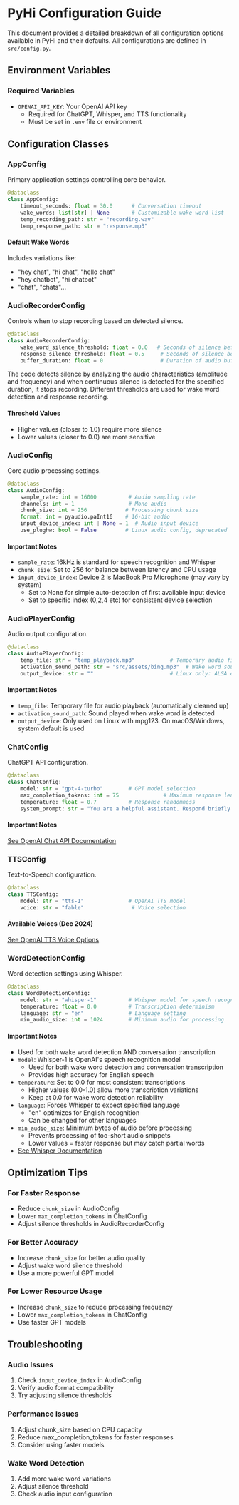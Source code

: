 # PyHi Configuration Guide

This document provides a detailed breakdown of all configuration options available in PyHi and their defaults. All configurations are defined in `src/config.py`.

## Environment Variables

### Required Variables
- `OPENAI_API_KEY`: Your OpenAI API key
  - Required for ChatGPT, Whisper, and TTS functionality
  - Must be set in `.env` file or environment

## Configuration Classes

### AppConfig
Primary application settings controlling core behavior.

```python
@dataclass
class AppConfig:
    timeout_seconds: float = 30.0      # Conversation timeout
    wake_words: list[str] | None       # Customizable wake word list
    temp_recording_path: str = "recording.wav"
    temp_response_path: str = "response.mp3"
```

#### Default Wake Words
Includes variations like:
- "hey chat", "hi chat", "hello chat"
- "hey chatbot", "hi chatbot"
- "chat", "chats"...

### AudioRecorderConfig
Controls when to stop recording based on detected silence.

```python
@dataclass
class AudioRecorderConfig:
    wake_word_silence_threshold: float = 0.0   # Seconds of silence before stopping wake word detection
    response_silence_threshold: float = 0.5     # Seconds of silence before stopping response recording
    buffer_duration: float = 0                  # Duration of audio buffer in seconds
```

The code detects silence by analyzing the audio characteristics (amplitude and frequency) and when continuous silence is detected for the specified duration, it stops recording. Different thresholds are used for wake word detection and response recording.

#### Threshold Values
- Higher values (closer to 1.0) require more silence
- Lower values (closer to 0.0) are more sensitive

### AudioConfig
Core audio processing settings.

```python
@dataclass
class AudioConfig:
    sample_rate: int = 16000          # Audio sampling rate
    channels: int = 1                 # Mono audio
    chunk_size: int = 256            # Processing chunk size
    format: int = pyaudio.paInt16    # 16-bit audio
    input_device_index: int | None = 1  # Audio input device
    use_plughw: bool = False         # Linux audio config, deprecated
```

#### Important Notes
- `sample_rate`: 16kHz is standard for speech recognition and Whisper
- `chunk_size`: Set to 256 for balance between latency and CPU usage
- `input_device_index`: Device 2 is MacBook Pro Microphone (may vary by system)
  - Set to None for simple auto-detection of first available input device
  - Set to specific index (0,2,4 etc) for consistent device selection

### AudioPlayerConfig
Audio output configuration.

```python
@dataclass
class AudioPlayerConfig:
    temp_file: str = "temp_playback.mp3"           # Temporary audio file
    activation_sound_path: str = "src/assets/bing.mp3"  # Wake word sound
    output_device: str = ""                        # Linux only: ALSA output device
```

#### Important Notes
- `temp_file`: Temporary file for audio playback (automatically cleaned up)
- `activation_sound_path`: Sound played when wake word is detected
- `output_device`: Only used on Linux with mpg123. On macOS/Windows, system default is used

### ChatConfig
ChatGPT API configuration.

```python
@dataclass
class ChatConfig:
    model: str = "gpt-4-turbo"        # GPT model selection
    max_completion_tokens: int = 75              # Maximum response length in tokens
    temperature: float = 0.7          # Response randomness
    system_prompt: str = "You are a helpful assistant. Respond briefly."
```

#### Important Notes
[See OpenAI Chat API Documentation](https://platform.openai.com/docs/api-reference/chat/create)

### TTSConfig
Text-to-Speech configuration.

```python
@dataclass
class TTSConfig:
    model: str = "tts-1"              # OpenAI TTS model
    voice: str = "fable"               # Voice selection
```

#### Available Voices (Dec 2024)
[See OpenAI TTS Voice Options](https://platform.openai.com/docs/api-reference/audio/createSpeech)

### WordDetectionConfig
Word detection settings using Whisper.

```python
@dataclass
class WordDetectionConfig:
    model: str = "whisper-1"          # Whisper model for speech recognition
    temperature: float = 0.0          # Transcription determinism
    language: str = "en"              # Language setting
    min_audio_size: int = 1024        # Minimum audio for processing
```

#### Important Notes
- Used for both wake word detection AND conversation transcription
- `model`: Whisper-1 is OpenAI's speech recognition model
  - Used for both wake word detection and conversation transcription
  - Provides high accuracy for English speech
- `temperature`: Set to 0.0 for most consistent transcriptions
  - Higher values (0.0-1.0) allow more transcription variations
  - Keep at 0.0 for wake word detection reliability
- `language`: Forces Whisper to expect specified language
  - "en" optimizes for English recognition
  - Can be changed for other languages
- `min_audio_size`: Minimum bytes of audio before processing
  - Prevents processing of too-short audio snippets
  - Lower values = faster response but may catch partial words
- [See Whisper Documentation](https://platform.openai.com/docs/api-reference/audio/createTranscription)

## Optimization Tips

### For Faster Response
- Reduce `chunk_size` in AudioConfig
- Lower `max_completion_tokens` in ChatConfig
- Adjust silence thresholds in AudioRecorderConfig

### For Better Accuracy
- Increase `chunk_size` for better audio quality
- Adjust wake word silence threshold
- Use a more powerful GPT model

### For Lower Resource Usage
- Increase `chunk_size` to reduce processing frequency
- Lower `max_completion_tokens` in ChatConfig
- Use faster GPT models

## Troubleshooting

### Audio Issues
1. Check `input_device_index` in AudioConfig
2. Verify audio format compatibility
3. Try adjusting silence thresholds

### Performance Issues
1. Adjust chunk_size based on CPU capacity
2. Reduce max_completion_tokens for faster responses
3. Consider using faster models

### Wake Word Detection
1. Add more wake word variations
2. Adjust silence threshold
3. Check audio input configuration